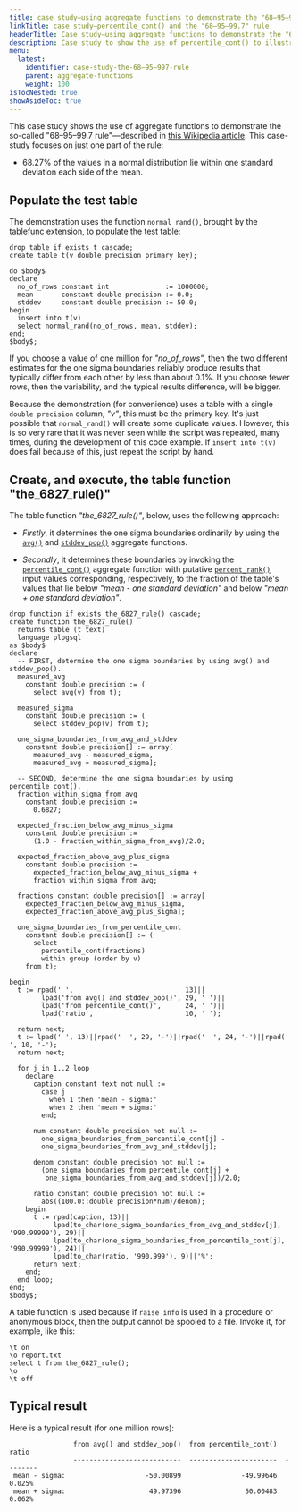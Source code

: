 ```yaml
---
title: case study—using aggregate functions to demonstrate the "68–95–99.7" rule
linkTitle: case study—percentile_cont() and the "68–95–99.7" rule
headerTitle: Case study—using aggregate functions to demonstrate the "68–95–99.7" rule
description: Case study to show the use of percentile_cont() to illustrate the well-known "68–95–99.7" rule about a normal distribution. 
menu:
  latest:
    identifier: case-study-the-68–95–997-rule
    parent: aggregate-functions
    weight: 100
isTocNested: true
showAsideToc: true
---
```


This case study shows the use of aggregate functions to demonstrate the so-called "68–95–99.7 rule"—described in [this Wikipedia article](https://en.wikipedia.org/wiki/68–95–99.7_rule). This case-study  focuses on just one part of the rule:

- 68.27% of the values in a normal distribution lie within one standard deviation each side of the mean.

## Populate the test table

The demonstration uses the function `normal_rand()`, brought by the [tablefunc](../../../extensions/#tablefunc) extension, to populate the test table:

```plpgsql
drop table if exists t cascade;
create table t(v double precision primary key);

do $body$
declare
  no_of_rows constant int              := 1000000;
  mean       constant double precision := 0.0;
  stddev     constant double precision := 50.0;
begin
  insert into t(v)
  select normal_rand(no_of_rows, mean, stddev);
end;
$body$;
```
If you choose a value of one million for _"no_of_rows"_, then the two different estimates for the one sigma boundaries reliably produce results that typically differ from each other by less than about 0.1%. If you choose fewer rows, then the variability, and the typical results difference, will be bigger.

Because the demonstration (for convenience) uses a table with a single `double precision` column, _"v"_,  this must be the primary key. It's just possible that `normal_rand()` will create some duplicate values. However, this is so very rare that it was never seen while the script was repeated, many times, during the development of this code example. If `insert into t(v)` does fail because of this, just repeat the script by hand.

## Create, and execute, the  table function "the_6827_rule()"

The table function _"the_6827_rule()"_, below, uses the following approach:

- _Firstly_, it determines the one sigma boundaries ordinarily by using the [`avg()`](../function-syntax-semantics/avg-count-max-min-sum/#avg) and [`stddev_pop()`](../function-syntax-semantics/variance-stddev/#stddev-pop) aggregate functions.

- _Secondly_, it determines these boundaries by invoking the [`percentile_cont()`](../function-syntax-semantics/mode-percentile-disc-percentile-cont/#percentile-disc-percentile-cont) aggregate function with putative [`percent_rank()`](../../window_functions/function-syntax-semantics/percent-rank-cume-dist-ntile/#percent-rank) input values corresponding, respectively, to the fraction of the table's values that lie below _"mean - one standard deviation"_ and below _"mean + one standard deviation"_. 

```plpgsql
drop function if exists the_6827_rule() cascade;
create function the_6827_rule()
  returns table (t text)
  language plpgsql
as $body$
declare
  -- FIRST, determine the one sigma boundaries by using avg() and stddev_pop().
  measured_avg
    constant double precision := (
      select avg(v) from t);

  measured_sigma
    constant double precision := (
      select stddev_pop(v) from t);

  one_sigma_boundaries_from_avg_and_stddev
    constant double precision[] := array[
      measured_avg - measured_sigma,
      measured_avg + measured_sigma];

  -- SECOND, determine the one sigma boundaries by using percentile_cont().
  fraction_within_sigma_from_avg
    constant double precision :=
      0.6827;

  expected_fraction_below_avg_minus_sigma
    constant double precision :=
      (1.0 - fraction_within_sigma_from_avg)/2.0;

  expected_fraction_above_avg_plus_sigma
    constant double precision :=
      expected_fraction_below_avg_minus_sigma +
      fraction_within_sigma_from_avg;

  fractions constant double precision[] := array[
    expected_fraction_below_avg_minus_sigma,
    expected_fraction_above_avg_plus_sigma];

  one_sigma_boundaries_from_percentile_cont
    constant double precision[] := (
      select
        percentile_cont(fractions)
        within group (order by v)
    from t);

begin
  t := rpad(' ',                            13)||
        lpad('from avg() and stddev_pop()', 29, ' ')||
        lpad('from percentile_cont()',      24, ' ')||
        lpad('ratio',                       10, ' ');

  return next;
  t := lpad(' ', 13)||rpad('  ', 29, '-')||rpad('  ', 24, '-')||rpad('  ', 10, '-');
  return next;

  for j in 1..2 loop
    declare
      caption constant text not null :=
        case j
          when 1 then 'mean - sigma:'
          when 2 then 'mean + sigma:'
        end;

      num constant double precision not null :=
        one_sigma_boundaries_from_percentile_cont[j] -
        one_sigma_boundaries_from_avg_and_stddev[j];

      denom constant double precision not null :=
        (one_sigma_boundaries_from_percentile_cont[j] +
         one_sigma_boundaries_from_avg_and_stddev[j])/2.0;

      ratio constant double precision not null :=
        abs((100.0::double precision*num)/denom);
    begin
      t := rpad(caption, 13)||
           lpad(to_char(one_sigma_boundaries_from_avg_and_stddev[j],  '990.99999'), 29)||
           lpad(to_char(one_sigma_boundaries_from_percentile_cont[j], '990.99999'), 24)||
           lpad(to_char(ratio, '990.999'), 9)||'%';
      return next;
    end;
  end loop;
end;
$body$;
```

A table function is used because if `raise info` is used in a procedure or anonymous block, then the output cannot be spooled to a file. Invoke it, for example, like this:

```plpgsql
\t on
\o report.txt
select t from the_6827_rule();
\o
\t off
```



## Typical result

Here is a typical result (for one million rows):

```
                from avg() and stddev_pop()  from percentile_cont()     ratio
                ---------------------------  ----------------------  --------
 mean - sigma:                    -50.00899               -49.99646    0.025%
 mean + sigma:                     49.97396                50.00483    0.062%
```

